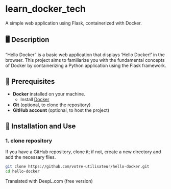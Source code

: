 # learn_docker_tech

A simple web application using Flask, containerized with Docker.

## 🖥️ Description

“Hello Docker” is a basic web application that displays ‘Hello Docker!’ in the browser. This project aims to familiarize you with the fundamental concepts of Docker by containerizing a Python application using the Flask framework.

## 🚀 Prerequisites

- **Docker** installed on your machine.  
  - Install [Docker](https://docs.docker.com/get-docker/)
- **Git** (optional, to clone the repository)
- **GitHub account** (optional, to host the project)

## 🔧 Installation and Use

### 1. clone repository

If you have a GitHub repository, clone it; if not, create a new directory and add the necessary files.

```bash
git clone https://github.com/votre-utilisateur/hello-docker.git
cd hello-docker
```

Translated with DeepL.com (free version)
